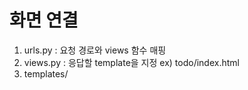 # 화면 연결
1. urls.py    : 요청 경로와 views 함수 매핑
2. views.py   : 응답할 template을 지정
    ex) todo/index.html
3. templates/